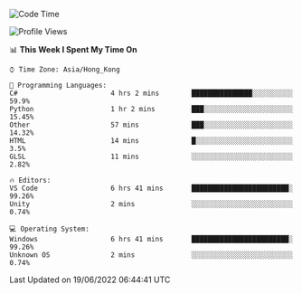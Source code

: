 <!--START_SECTION:waka-->
![Code Time](http://img.shields.io/badge/Code%20Time-26%20hrs%204%20mins-blue)

![Profile Views](http://img.shields.io/badge/Profile%20Views-6-blue)

📊 **This Week I Spent My Time On** 

```text
⌚︎ Time Zone: Asia/Hong_Kong

💬 Programming Languages: 
C#                       4 hrs 2 mins        ███████████████░░░░░░░░░░   59.9% 
Python                   1 hr 2 mins         ███░░░░░░░░░░░░░░░░░░░░░░   15.45% 
Other                    57 mins             ███░░░░░░░░░░░░░░░░░░░░░░   14.32% 
HTML                     14 mins             █░░░░░░░░░░░░░░░░░░░░░░░░   3.5% 
GLSL                     11 mins             ░░░░░░░░░░░░░░░░░░░░░░░░░   2.82%

🔥 Editors: 
VS Code                  6 hrs 41 mins       ████████████████████████░   99.26% 
Unity                    2 mins              ░░░░░░░░░░░░░░░░░░░░░░░░░   0.74%

💻 Operating System: 
Windows                  6 hrs 41 mins       ████████████████████████░   99.26% 
Unknown OS               2 mins              ░░░░░░░░░░░░░░░░░░░░░░░░░   0.74%

```


 Last Updated on 19/06/2022 06:44:41 UTC
<!--END_SECTION:waka-->
